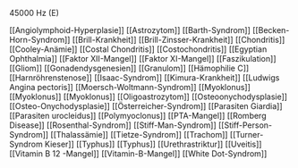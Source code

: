 45000 Hz (E)

[[Angiolymphoid-Hyperplasie]]
[[Astrozytom]]
[[Barth-Syndrom]]
[[Becken-Horn-Syndrom]]
[[Brill-Krankheit]]
[[Brill-Zinsser-Krankheit]]
[[Chondritis]]
[[Cooley-Anämie]]
[[Costal Chondritis]]
[[Costochondritis]]
[[Egyptian Ophthalmia]]
[[Faktor XII-Mangel]]
[[Faktor XI-Mangel]]
[[Faszikulation]]
[[Gliom]]
[[Gonadendysgenesien]]
[[Granulom]]
[[Hämophilie C]]
[[Harnröhrenstenose]]
[[Isaac-Syndrom]]
[[Kimura-Krankheit]]
[[Ludwigs Angina pectoris]]
[[Moersch-Woltmann-Syndrom]]
[[Myoklonus]]
[[Myoklonus]]
[[Myoklonus]]
[[Oligoastrozytom]]
[[Osteoonychodysplasie]]
[[Osteo-Onychodysplasie]]
[[Österreicher-Syndrom]]
[[Parasiten Giardia]]
[[Parasiten urocleidus]]
[[Polymyoclonus]]
[[PTA-Mangel]]
[[Romberg Disease]]
[[Rosenthal-Syndrom]]
[[Stiff-Man-Syndrom]]
[[Stiff-Person-Syndrom]]
[[Thalassämie]]
[[Tietze-Syndrom]]
[[Trachom]]
[[Turner-Syndrom Kieser]]
[[Typhus]]
[[Typhus]]
[[Urethrastriktur]]
[[Uveitis]]
[[Vitamin B 12 -Mangel]]
[[Vitamin-B-Mangel]]
[[White Dot-Syndrom]]